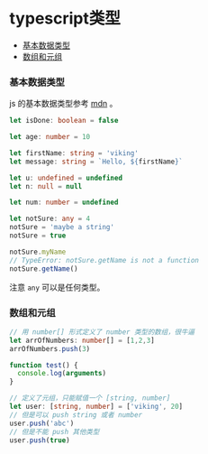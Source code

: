 # typescript类型

<!-- @import "[TOC]" {cmd="toc" depthFrom=3 depthTo=6 orderedList=false} -->

<!-- code_chunk_output -->

- [基本数据类型](#基本数据类型)
- [数组和元组](#数组和元组)

<!-- /code_chunk_output -->

### 基本数据类型
js 的基本数据类型参考 [mdn](https://developer.mozilla.org/en-US/docs/Web/JavaScript) 。

```ts
let isDone: boolean = false

let age: number = 10

let firstName: string = 'viking'
let message: string = `Hello, ${firstName}`

let u: undefined = undefined
let n: null = null

let num: number = undefined

let notSure: any = 4
notSure = 'maybe a string'
notSure = true

notSure.myName
// TypeError: notSure.getName is not a function
notSure.getName()
```

注意 `any` 可以是任何类型。

### 数组和元组
```ts
// 用 number[] 形式定义了 number 类型的数组，很牛逼
let arrOfNumbers: number[] = [1,2,3]
arrOfNumbers.push(3)

function test() {
  console.log(arguments)
}

// 定义了元组，只能赋值一个 [string, number]
let user: [string, number] = ['viking', 20]
// 但是可以 push string 或者 number
user.push('abc')
// 但是不能 push 其他类型
user.push(true)
```
